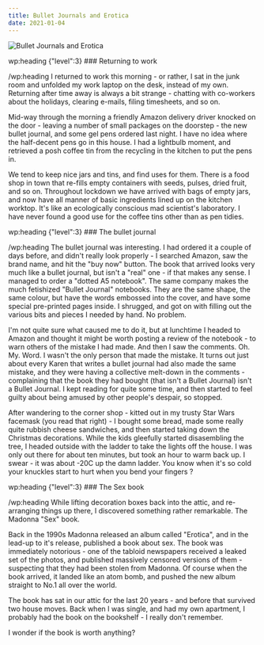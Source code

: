 ```yaml
---
title: Bullet Journals and Erotica
date: 2021-01-04
---
```


![Bullet Journals and Erotica](https://source.unsplash.com/LuQ2ex5HY3c/1600x900)

wp:heading {"level":3}  ### Returning to work

/wp:heading  I returned to work this morning - or rather, I sat in the junk room and unfolded my work laptop on the desk, instead of my own. Returning after time away is always a bit strange - chatting with co-workers about the holidays, clearing e-mails, filing timesheets, and so on.

Mid-way through the morning a friendly Amazon delivery driver knocked on the door - leaving a number of small packages on the doorstep - the new bullet journal, and some gel pens ordered last night. I have no idea where the half-decent pens go in this house. I had a lightbulb moment, and retrieved a posh coffee tin from the recycling in the kitchen to put the pens in.

We tend to keep nice jars and tins, and find uses for them. There is a food shop in town that re-fills empty containers with seeds, pulses, dried fruit, and so on. Throughout lockdown we have arrived with bags of empty jars, and now have all manner of basic ingredients lined up on the kitchen worktop. It's like an ecologically conscious mad scientist's laboratory. I have never found a good use for the coffee tins other than as pen tidies.

wp:heading {"level":3}  ### The bullet journal

/wp:heading  The bullet journal was interesting. I had ordered it a couple of days before, and didn't really look properly - I searched Amazon, saw the brand name, and hit the "buy now" button. The book that arrived looks very much like a bullet journal, but isn't a "real" one - if that makes any sense. I managed to order a "dotted A5 notebook". The same company makes the much fetishized "Bullet Journal" notebooks. They are the same shape, the same colour, but have the words embossed into the cover, and have some special pre-printed pages inside. I shrugged, and got on with filling out the various bits and pieces I needed by hand. No problem.

I'm not quite sure what caused me to do it, but at lunchtime I headed to Amazon and thought it might be worth posting a review of the notebook - to warn others of the mistake I had made. And then I saw the comments. Oh. My. Word. I wasn't the only person that made the mistake. It turns out just about every Karen that writes a bullet journal had also made the same mistake, and they were having a collective melt-down in the comments - complaining that the book they had bought (that isn't a Bullet Journal) isn't a Bullet Journal. I kept reading for quite some time, and then started to feel guilty about being amused by other people's despair, so stopped.

After wandering to the corner shop - kitted out in my trusty Star Wars facemask (you read that right) - I bought some bread, made some really quite rubbish cheese sandwiches, and then started taking down the Christmas decorations. While the kids gleefully started disasembling the tree, I headed outside with the ladder to take the lights off the house. I was only out there for about ten minutes, but took an hour to warm back up. I swear - it was about -20C up the damn ladder. You know when it's so cold your knuckles start to hurt when you bend your fingers ?

wp:heading {"level":3}  ### The Sex book

/wp:heading  While lifting decoration boxes back into the attic, and re-arranging things up there, I discovered something rather remarkable. The Madonna "Sex" book.

Back in the 1990s Madonna released an album called "Erotica", and in the lead-up to it's release, published a book about sex. The book was immediately notorious - one of the tabloid newspapers received a leaked set of the photos, and published massively censored versions of them - suspecting that they had been stolen from Madonna. Of course when the book arrived, it landed like an atom bomb, and pushed the new album straight to No.1 all over the world.

The book has sat in our attic for the last 20 years - and before that survived two house moves. Back when I was single, and had my own apartment, I probably had the book on the bookshelf - I really don't remember.

I wonder if the book is worth anything?
